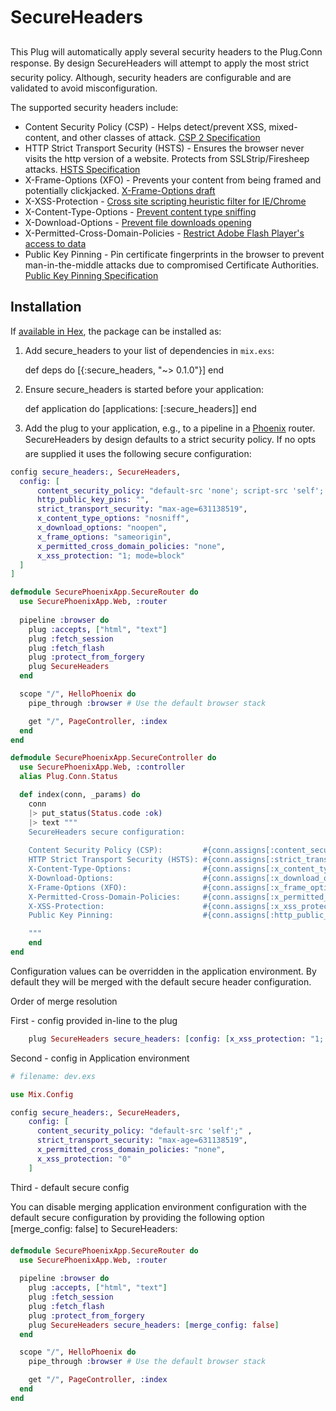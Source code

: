 # SecureHeaders

This Plug will automatically apply several security headers to the Plug.Conn response. By design SecureHeaders will attempt to apply the most strict security policy.  Although, security headers are configurable and are validated to avoid misconfiguration.   

The supported security headers include:
  
- Content Security Policy (CSP) - Helps detect/prevent XSS, mixed-content, and other classes of attack.  [CSP 2 Specification](http://www.w3.org/TR/CSP2/)
- HTTP Strict Transport Security (HSTS) - Ensures the browser never visits the http version of a website. Protects from SSLStrip/Firesheep attacks.  [HSTS Specification](https://tools.ietf.org/html/rfc6797)
- X-Frame-Options (XFO) - Prevents your content from being framed and potentially clickjacked. [X-Frame-Options draft](https://tools.ietf.org/html/draft-ietf-websec-x-frame-options-02)
- X-XSS-Protection - [Cross site scripting heuristic filter for IE/Chrome](http://msdn.microsoft.com/en-us/library/dd565647\(v=vs.85\).aspx)
- X-Content-Type-Options - [Prevent content type sniffing](http://msdn.microsoft.com/en-us/library/ie/gg622941\(v=vs.85\).aspx)
- X-Download-Options - [Prevent file downloads opening](http://msdn.microsoft.com/en-us/library/ie/jj542450(v=vs.85).aspx)
- X-Permitted-Cross-Domain-Policies - [Restrict Adobe Flash Player's access to data](https://www.adobe.com/devnet/adobe-media-server/articles/cross-domain-xml-for-streaming.html)
- Public Key Pinning - Pin certificate fingerprints in the browser to prevent man-in-the-middle attacks due to compromised Certificate Authorities. [Public Key Pinning  Specification](https://tools.ietf.org/html/rfc7469)

## Installation

If [available in Hex](https://hex.pm/docs/publish), the package can be installed as:

  1. Add secure_headers to your list of dependencies in `mix.exs`:

        def deps do
          [{:secure_headers, "~> 0.1.0"}]
        end

  2. Ensure secure_headers is started before your application:

        def application do
          [applications: [:secure_headers]]
        end
        
  3. Add the plug to your application, e.g., to a pipeline in a [Phoenix](http://www.phoenixframework.org/)
router.   SecureHeaders by design defaults to a strict security policy.  If no opts are supplied it uses
the following secure configuration:

```elixir
config secure_headers:, SecureHeaders, 
  config: [
      content_security_policy: "default-src 'none'; script-src 'self'; connect-src 'self'; img-src 'self'; style-src 'self';", 
      http_public_key_pins: "", 
      strict_transport_security: "max-age=631138519", 
      x_content_type_options: "nosniff", 
      x_download_options: "noopen", 
      x_frame_options: "sameorigin", 
      x_permitted_cross_domain_policies: "none", 
      x_xss_protection: "1; mode=block"
  ]
]
```

```elixir
defmodule SecurePhoenixApp.SecureRouter do
  use SecurePhoenixApp.Web, :router
  
  pipeline :browser do
    plug :accepts, ["html", "text"]
    plug :fetch_session
    plug :fetch_flash
    plug :protect_from_forgery
    plug SecureHeaders
  end

  scope "/", HelloPhoenix do
    pipe_through :browser # Use the default browser stack

    get "/", PageController, :index
  end
end    
```

```elixir
defmodule SecurePhoenixApp.SecureController do
  use SecurePhoenixApp.Web, :controller
  alias Plug.Conn.Status

  def index(conn, _params) do
    conn
    |> put_status(Status.code :ok)
    |> text """
    SecureHeaders secure configuration:
    
    Content Security Policy (CSP):         #{conn.assigns[:content_security_policy]}
    HTTP Strict Transport Security (HSTS): #{conn.assigns[:strict_transport_security]}
    X-Content-Type-Options:                #{conn.assigns[:x_content_type_options]}
    X-Download-Options:                    #{conn.assigns[:x_download_options]}
    X-Frame-Options (XFO):                 #{conn.assigns[:x_frame_options]}
    X-Permitted-Cross-Domain-Policies:     #{conn.assigns[:x_permitted_cross_domain_policies]}  
    X-XSS-Protection:                      #{conn.assigns[:x_xss_protection]}
    Public Key Pinning:                    #{conn.assigns[:http_public_key_pins]}     

    """
    end
end
```

Configuration values can be overridden in the application environment.  By default they will be merged with the default secure header configuration.

Order of merge resolution

First - config provided in-line to the plug

```elixir
    plug SecureHeaders secure_headers: [config: [x_xss_protection: "1; mode=block"]]
```

Second - config in Application environment

```elixir
# filename: dev.exs

use Mix.Config

config secure_headers:, SecureHeaders, 
    config: [
      content_security_policy: "default-src 'self';" , 
      strict_transport_security: "max-age=631138519", 
      x_permitted_cross_domain_policies: "none", 
      x_xss_protection: "0"
    ]
```

Third - default secure config

You can disable merging application environment configuration with the default secure configuration by providing the following option [merge_config: false] to SecureHeaders:

```elixir
defmodule SecurePhoenixApp.SecureRouter do
  use SecurePhoenixApp.Web, :router
  
  pipeline :browser do
    plug :accepts, ["html", "text"]
    plug :fetch_session
    plug :fetch_flash
    plug :protect_from_forgery
    plug SecureHeaders secure_headers: [merge_config: false]
  end

  scope "/", HelloPhoenix do
    pipe_through :browser # Use the default browser stack

    get "/", PageController, :index
  end
end    
```


